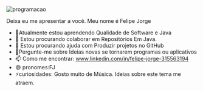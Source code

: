 ![programacao](https://user-images.githubusercontent.com/90123100/132129346-95b51197-e897-48ea-9c67-bdab57c96295.png)

Deixa eu me apresentar a você.
Meu nome é Felipe Jorge
- 🔭Atualmente estou aprendendo Qualidade de Software e Java
- 👯 Estou procurando colaborar em Repositórios Em Java.
- 🤔 Estou procurando ajuda com Produzir projetos no GitHub
- 💬Pergunte-me sobre Ideias novas se tornarem programas ou aplicativos
- 📫 Como me encontrar: www.linkedin.com/in/felipe-jorge-315563194
- 😄 pronomes:FJ
- ⚡curiosidades: Gosto muito de Música. Ideias sobre este tema me atraem.

